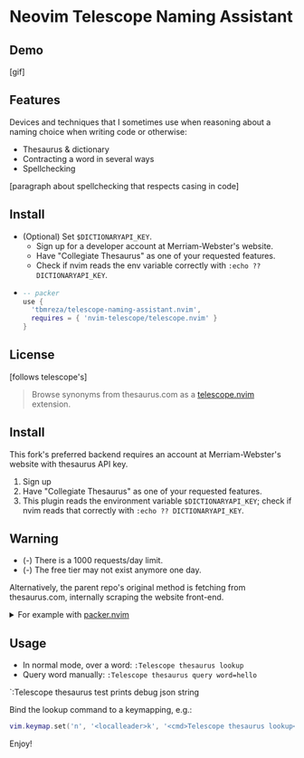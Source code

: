 # Neovim Telescope Naming Assistant

## Demo

[gif]

## Features

Devices and techniques that I sometimes use when reasoning about a naming choice when writing code or otherwise:
- Thesaurus & dictionary
- Contracting a word in several ways
- Spellchecking

[paragraph about spellchecking that respects casing in code]

## Install
- (Optional) Set `$DICTIONARYAPI_KEY`.
    - Sign up for a developer account at Merriam-Webster's website.
    - Have "Collegiate Thesaurus" as one of your requested features.
    - Check if nvim reads the env variable correctly with `:echo ?? DICTIONARYAPI_KEY`.
-   ```lua
    -- packer
    use {
      'tbmreza/telescope-naming-assistant.nvim',
      requires = { 'nvim-telescope/telescope.nvim' }
    }
    ```

## License

[follows telescope's]

> Browse synonyms from thesaurus.com as a [telescope.nvim] extension.

## Install

This fork's preferred backend requires an account at Merriam-Webster's website with thesaurus API key.
1. Sign up
1. Have "Collegiate Thesaurus" as one of your requested features.
1. This plugin reads the environment variable `$DICTIONARYAPI_KEY`; check if nvim reads that correctly with `:echo ?? DICTIONARYAPI_KEY`.

## Warning

- (-) There is a 1000 requests/day limit.
- (-) The free tier may not exist anymore one day.

Alternatively, the parent repo's original method is fetching from thesaurus.com, internally scraping the website front-end.

<details>
<summary>For example with <a href="https://github.com/wbthomason/packer.nvim">packer.nvim</a></summary>

```lua
use {
  'rafi/telescope-thesaurus.nvim',
  requires = { 'nvim-telescope/telescope.nvim' }
}
```

</details>

## Usage

- In normal mode, over a word: `:Telescope thesaurus lookup`
- Query word manually: `:Telescope thesaurus query word=hello`

`:Telescope thesaurus test
prints debug json string

Bind the lookup command to a keymapping, e.g.:

```lua
vim.keymap.set('n', '<localleader>k', '<cmd>Telescope thesaurus lookup<CR>')
```

Enjoy!

[Neovim]: https://github.com/neovim/neovim
[telescope.nvim]: https://github.com/nvim-telescope/telescope.nvim
